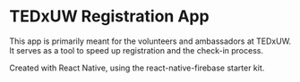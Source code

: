 # TEDxUW Registration App
This app is primarily meant for the volunteers and ambassadors at TEDxUW. It serves as a tool to speed up registration and the check-in process.

Created with React Native, using the react-native-firebase starter kit.
